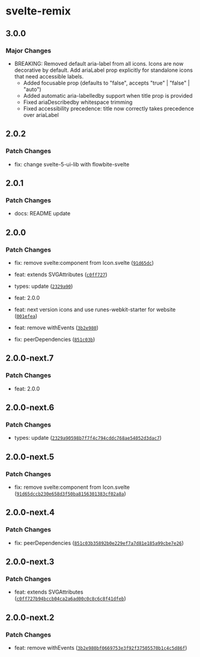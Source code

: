 # svelte-remix

## 3.0.0

### Major Changes

- BREAKING: Removed default aria-label from all icons. Icons are now decorative by default. Add ariaLabel prop explicitly for standalone icons that need accessible labels.
  - Added focusable prop (defaults to "false", accepts "true" | "false" | "auto")
  - Added automatic aria-labelledby support when title prop is provided
  - Fixed ariaDescribedby whitespace trimming
  - Fixed accessibility precedence: title now correctly takes precedence over ariaLabel

## 2.0.2

### Patch Changes

- fix: change svelte-5-ui-lib with flowbite-svelte

## 2.0.1

### Patch Changes

- docs: README update

## 2.0.0

### Patch Changes

- fix: remove svelte:component from Icon.svelte ([`91d65dc`](https://github.com/shinokada/svelte-remix/commit/91d65dccb230e658d3f50ba8156301383cf02a8a))

- feat: extends SVGAttributes<SVGElement> ([`c0ff727`](https://github.com/shinokada/svelte-remix/commit/c0ff727b94bccb04ca2a6ad00c0c8c6c8f41dfeb))

- types: update ([`2329a90`](https://github.com/shinokada/svelte-remix/commit/2329a90598b7f7f4c794cddc768ae54052d3dac7))

- feat: 2.0.0

- feat: next version icons and use runes-webkit-starter for website ([`001efea`](https://github.com/shinokada/svelte-remix/commit/001efeadc44b8eab05d88cd6bd6c5cb4acd76e39))

- feat: remove withEvents ([`3b2e980`](https://github.com/shinokada/svelte-remix/commit/3b2e980bf0669753e3f92f37505570b1c4c5d86f))

- fix: peerDependencies ([`851c03b`](https://github.com/shinokada/svelte-remix/commit/851c03b35892b0e229ef7a7d81e185a99cbe7e26))

## 2.0.0-next.7

### Patch Changes

- feat: 2.0.0

## 2.0.0-next.6

### Patch Changes

- types: update ([`2329a90598b7f7f4c794cddc768ae54052d3dac7`](https://github.com/shinokada/svelte-remix/commit/2329a90598b7f7f4c794cddc768ae54052d3dac7))

## 2.0.0-next.5

### Patch Changes

- fix: remove svelte:component from Icon.svelte ([`91d65dccb230e658d3f50ba8156301383cf02a8a`](https://github.com/shinokada/svelte-remix/commit/91d65dccb230e658d3f50ba8156301383cf02a8a))

## 2.0.0-next.4

### Patch Changes

- fix: peerDependencies ([`851c03b35892b0e229ef7a7d81e185a99cbe7e26`](https://github.com/shinokada/svelte-remix/commit/851c03b35892b0e229ef7a7d81e185a99cbe7e26))

## 2.0.0-next.3

### Patch Changes

- feat: extends SVGAttributes<SVGElement> ([`c0ff727b94bccb04ca2a6ad00c0c8c6c8f41dfeb`](https://github.com/shinokada/svelte-remix/commit/c0ff727b94bccb04ca2a6ad00c0c8c6c8f41dfeb))

## 2.0.0-next.2

### Patch Changes

- feat: remove withEvents ([`3b2e980bf0669753e3f92f37505570b1c4c5d86f`](https://github.com/shinokada/svelte-remix/commit/3b2e980bf0669753e3f92f37505570b1c4c5d86f))
